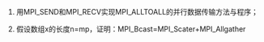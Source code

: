 1. 用MPI\_SEND和MPI\_RECV实现MPI\_ALLTOALL的并行数据传输方法与程序；



2. 假设数组x的长度n=mp，证明：MPI\_Bcast=MPI_Scater+MPI\_Allgather